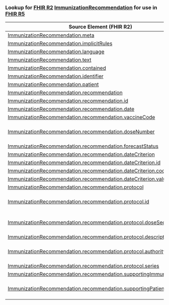 ### Lookup for [FHIR R2](https://hl7.org/fhir/DSTU2/) [ImmunizationRecommendation](https://hl7.org/fhir/DSTU2/ImmunizationRecommendation.html) for use in [FHIR R5](https://hl7.org/fhir/R5/)

| Source Element (FHIR R2) | Usage | Target |
| -------------- | ----- | ------ |
| [ImmunizationRecommendation.meta](https://hl7.org/fhir/DSTU2/ImmunizationRecommendation.html#resource) | `UseElementSameName` | [ImmunizationRecommendation.meta](https://hl7.org/fhir/R5/ImmunizationRecommendation.html#resource) |
| [ImmunizationRecommendation.implicitRules](https://hl7.org/fhir/DSTU2/ImmunizationRecommendation.html#resource) | `UseElementSameName` | [ImmunizationRecommendation.implicitRules](https://hl7.org/fhir/R5/ImmunizationRecommendation.html#resource) |
| [ImmunizationRecommendation.language](https://hl7.org/fhir/DSTU2/ImmunizationRecommendation.html#resource) | `UseElementSameName` | [ImmunizationRecommendation.language](https://hl7.org/fhir/R5/ImmunizationRecommendation.html#resource) |
| [ImmunizationRecommendation.text](https://hl7.org/fhir/DSTU2/ImmunizationRecommendation.html#resource) | `UseElementSameName` | [ImmunizationRecommendation.text](https://hl7.org/fhir/R5/ImmunizationRecommendation.html#resource) |
| [ImmunizationRecommendation.contained](https://hl7.org/fhir/DSTU2/ImmunizationRecommendation.html#resource) | `UseElementSameName` | [ImmunizationRecommendation.contained](https://hl7.org/fhir/R5/ImmunizationRecommendation.html#resource) |
| [ImmunizationRecommendation.identifier](https://hl7.org/fhir/DSTU2/ImmunizationRecommendation.html#resource) | `UseElementSameName` | [ImmunizationRecommendation.identifier](https://hl7.org/fhir/R5/ImmunizationRecommendation.html#resource) |
| [ImmunizationRecommendation.patient](https://hl7.org/fhir/DSTU2/ImmunizationRecommendation.html#resource) | `UseElementSameName` | [ImmunizationRecommendation.patient](https://hl7.org/fhir/R5/ImmunizationRecommendation.html#resource) |
| [ImmunizationRecommendation.recommendation](https://hl7.org/fhir/DSTU2/ImmunizationRecommendation.html#resource) | `UseElementSameName` | [ImmunizationRecommendation.recommendation](https://hl7.org/fhir/R5/ImmunizationRecommendation.html#resource) |
| [ImmunizationRecommendation.recommendation.id](https://hl7.org/fhir/DSTU2/ImmunizationRecommendation.html#resource) | `UseElementSameName` | [ImmunizationRecommendation.recommendation.id](https://hl7.org/fhir/R5/ImmunizationRecommendation.html#resource) |
| [ImmunizationRecommendation.recommendation.date](https://hl7.org/fhir/DSTU2/ImmunizationRecommendation.html#resource) | `UseElementRenamed` | [ImmunizationRecommendation.date](https://hl7.org/fhir/R5/ImmunizationRecommendation.html#resource) |
| [ImmunizationRecommendation.recommendation.vaccineCode](https://hl7.org/fhir/DSTU2/ImmunizationRecommendation.html#resource) | `UseElementSameName` | [ImmunizationRecommendation.recommendation.vaccineCode](https://hl7.org/fhir/R5/ImmunizationRecommendation.html#resource) |
| [ImmunizationRecommendation.recommendation.doseNumber](https://hl7.org/fhir/DSTU2/ImmunizationRecommendation.html#resource) | `UseExtension` | [http://hl7.org/fhir/1.0/StructureDefinition/extension-ImmunizationRecommendation.recommendation.doseNumber](StructureDefinition-ext-R2-IR.re.doseNumber.html) |
| [ImmunizationRecommendation.recommendation.forecastStatus](https://hl7.org/fhir/DSTU2/ImmunizationRecommendation.html#resource) | `UseElementSameName` | [ImmunizationRecommendation.recommendation.forecastStatus](https://hl7.org/fhir/R5/ImmunizationRecommendation.html#resource) |
| [ImmunizationRecommendation.recommendation.dateCriterion](https://hl7.org/fhir/DSTU2/ImmunizationRecommendation.html#resource) | `UseElementSameName` | [ImmunizationRecommendation.recommendation.dateCriterion](https://hl7.org/fhir/R5/ImmunizationRecommendation.html#resource) |
| [ImmunizationRecommendation.recommendation.dateCriterion.id](https://hl7.org/fhir/DSTU2/ImmunizationRecommendation.html#resource) | `UseElementSameName` | [ImmunizationRecommendation.recommendation.dateCriterion.id](https://hl7.org/fhir/R5/ImmunizationRecommendation.html#resource) |
| [ImmunizationRecommendation.recommendation.dateCriterion.code](https://hl7.org/fhir/DSTU2/ImmunizationRecommendation.html#resource) | `UseElementSameName` | [ImmunizationRecommendation.recommendation.dateCriterion.code](https://hl7.org/fhir/R5/ImmunizationRecommendation.html#resource) |
| [ImmunizationRecommendation.recommendation.dateCriterion.value](https://hl7.org/fhir/DSTU2/ImmunizationRecommendation.html#resource) | `UseElementSameName` | [ImmunizationRecommendation.recommendation.dateCriterion.value](https://hl7.org/fhir/R5/ImmunizationRecommendation.html#resource) |
| [ImmunizationRecommendation.recommendation.protocol](https://hl7.org/fhir/DSTU2/ImmunizationRecommendation.html#resource) | `UseElementRenamed` | [ImmunizationRecommendation.recommendation](https://hl7.org/fhir/R5/ImmunizationRecommendation.html#resource) |
| [ImmunizationRecommendation.recommendation.protocol.id](https://hl7.org/fhir/DSTU2/ImmunizationRecommendation.html#resource) | `UseExtension` | [http://hl7.org/fhir/1.0/StructureDefinition/extension-ImmunizationRecommendation.recommendation.protocol.id](StructureDefinition-ext-R2-IR.re.pr.id.html) |
| [ImmunizationRecommendation.recommendation.protocol.doseSequence](https://hl7.org/fhir/DSTU2/ImmunizationRecommendation.html#resource) | `UseExtension` | [http://hl7.org/fhir/1.0/StructureDefinition/extension-ImmunizationRecommendation.recommendation.protocol.doseSequence](StructureDefinition-ext-R2-IR.re.pr.doseSequence.html) |
| [ImmunizationRecommendation.recommendation.protocol.description](https://hl7.org/fhir/DSTU2/ImmunizationRecommendation.html#resource) | `UseElementRenamed` | [ImmunizationRecommendation.recommendation.description](https://hl7.org/fhir/R5/ImmunizationRecommendation.html#resource) |
| [ImmunizationRecommendation.recommendation.protocol.authority](https://hl7.org/fhir/DSTU2/ImmunizationRecommendation.html#resource) | `UseExtension` | [http://hl7.org/fhir/1.0/StructureDefinition/extension-ImmunizationRecommendation.recommendation.protocol.authority](StructureDefinition-ext-R2-IR.re.pr.authority.html) |
| [ImmunizationRecommendation.recommendation.protocol.series](https://hl7.org/fhir/DSTU2/ImmunizationRecommendation.html#resource) | `UseElementRenamed` | [ImmunizationRecommendation.recommendation.series](https://hl7.org/fhir/R5/ImmunizationRecommendation.html#resource) |
| [ImmunizationRecommendation.recommendation.supportingImmunization](https://hl7.org/fhir/DSTU2/ImmunizationRecommendation.html#resource) | `UseElementSameName` | [ImmunizationRecommendation.recommendation.supportingImmunization](https://hl7.org/fhir/R5/ImmunizationRecommendation.html#resource) |
| [ImmunizationRecommendation.recommendation.supportingPatientInformation](https://hl7.org/fhir/DSTU2/ImmunizationRecommendation.html#resource) | `UseExtension` | [http://hl7.org/fhir/1.0/StructureDefinition/extension-ImmunizationRecommendation.recommendation.supportingPatientInformation](StructureDefinition-ext-R2-IR.re.sIR.html) |
